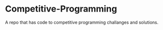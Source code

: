 # Competitive-Programming
A repo that has code to competitive programming challanges and solutions.
